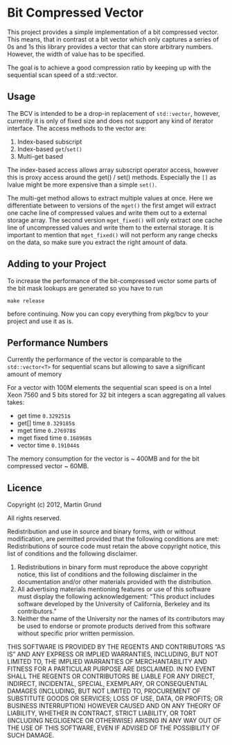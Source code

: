 # Bit Compressed Vector

This project provides a simple implementation of a bit compressed vector. This
means, that in contrast ot a bit vector which only captures a series of 0s and
1s this library provides a vector that can store arbitrary numbers. However,
the width of value has to be specified.

The goal is to achieve a good compression ratio by keeping up with the
sequential scan speed of a std::vector.


## Usage

The BCV is intended to be a drop-in replacement of ``std::vector``, however, currently it is only of fixed size and does not support any kind of iterator interface. The access methods to the vector are:

  1. Index-based subscript
  1. Index-based ``get``/``set()``
  1. Multi-get based

The index-based access allows array subscript operator access, however this is
proxy access around the get() / set() methods. Especially the ``[]`` as lvalue
might be more expensive than a simple ``set()``.

The multi-get method allows to extract multiple values at once. Here we
differentiate between to versions of the ``mget()`` the first amget will
extract one cache line of compressed values and write them out to a external
storage array. The second version ``mget_fixed()`` will only extract one cache
line of uncompressed values and write them to the external storage. It is important to mention that ``mget_fixed()`` will not perform any range checks on the data, so make sure you extract the right amount of data.

## Adding to your Project

To increase the performance of the bit-compressed vector some parts of the bit mask lookups are generated so you have to run

	make release

before continuing. Now you can copy everything from pkg/bcv to your project and use it as is. 


## Performance Numbers

Currently the performance of the vector is comparable to the ``std::vector<T>``
for sequential scans but allowing to save a significant amount of memory

For a vector with 100M elements the sequential scan speed is on a Intel Xeon
7560 and 5 bits stored for 32 bit integers a scan aggregating all values takes:

  * get time ``0.329251``s
  * get[] time ``0.329185``s
  * mget time ``0.276978``s
  * mget fixed time ``0.168968``s
  * vector time ``0.191044``s

The memory consumption for the vector is ~ 400MB and for the bit compressed
vector ~ 60MB.


## Licence 

Copyright (c) 2012, Martin Grund

All rights reserved.

Redistribution and use in source and binary forms, with or without modification, are permitted provided that the following conditions are met:
Redistributions of source code must retain the above copyright notice, this list of conditions and the following disclaimer.

  1. Redistributions in binary form must reproduce the above copyright notice, this list of conditions and the following disclaimer in the documentation and/or other materials provided with the distribution.
  2. All advertising materials mentioning features or use of this software must display the following acknowledgement: “This product includes software developed by the University of California, Berkeley and its contributors.”
  3. Neither the name of the University nor the names of its contributors may be used to endorse or promote products derived from this software without specific prior written permission.


THIS SOFTWARE IS PROVIDED BY THE REGENTS AND CONTRIBUTORS “AS IS” AND ANY EXPRESS OR IMPLIED WARRANTIES, INCLUDING, BUT NOT LIMITED TO, THE IMPLIED WARRANTIES OF MERCHANTABILITY AND FITNESS FOR A PARTICULAR PURPOSE ARE DISCLAIMED. IN NO EVENT SHALL THE REGENTS OR CONTRIBUTORS BE LIABLE FOR ANY DIRECT, INDIRECT, INCIDENTAL, SPECIAL, EXEMPLARY, OR CONSEQUENTIAL DAMAGES (INCLUDING, BUT NOT LIMITED TO, PROCUREMENT OF SUBSTITUTE GOODS OR SERVICES; LOSS OF USE, DATA, OR PROFITS; OR BUSINESS INTERRUPTION) HOWEVER CAUSED AND ON ANY THEORY OF LIABILITY, WHETHER IN CONTRACT, STRICT LIABILITY, OR TORT (INCLUDING NEGLIGENCE OR OTHERWISE) ARISING IN ANY WAY OUT OF THE USE OF THIS SOFTWARE, EVEN IF ADVISED OF THE POSSIBILITY OF SUCH DAMAGE.
